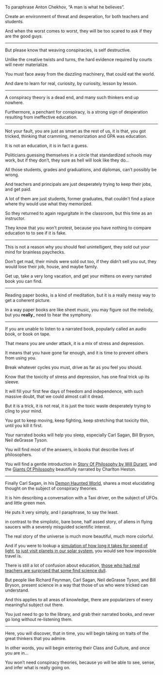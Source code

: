 To paraphrase Anton Chekhov,
“A man is what he believes”.

Create an environment of threat and desperation,
for both teachers and students.

And when the worst comes to worst,
they will be too scared to ask if they are the good guys.

---

But please know that weaving conspiracies,
is self destructive.

Unlike the creative twists and turns,
the hard evidence required by courts will never materialize.

You must face away from the dazzling machinery,
that could eat the world.

And dare to learn for real,
curiosity, by curiosity, lesson by lesson.

---

A conspiracy theory is a dead end,
and many such thinkers end up nowhere.

Furthermore, a penchant for conspiracy,
is a strong sign of desperation resulting from ineffective education.

---

Not your fault, you are just as smart as the rest of us, it is that,
you got tricked, thinking that cramming, memorization and GPA was education.

It is not an education,
it is in fact a guess.

Politicians guessing themselves in a circle that standardized schools may work,
but if they don’t, they sure as hell will look like they do…

All those students, grades and graduations, and diplomas,
can’t possibly be wrong.

And teachers and principals are just desperately trying to keep their jobs,
and get paid.

A lot of them are just students, former graduates,
that couldn't find a place where thy would use what they memorized.

So they returned to again regurgitate in the classroom,
but this time as an instructor.

They know that you won’t protest,
because you have nothing to compare education to to see if it is fake.

---

This is not a reason why you should feel unintelligent,
they sold out your mind for brainless paychecks.

Don’t get mad, their minds were sold out too,
if they didn’t sell you out, they would lose their job, house, and maybe family.

Get up, take a very long vacation,
and get your mittens on every narrated book you can find.

---

Reading paper books, is a kind of meditation,
but it is a really messy way to get a coherent picture.

In a way paper books are like sheet music,
you may figure out the melody, but you __really___ need to hear the symphony.

---

If you are unable to listen to a narrated book,
popularly called an audio book, or book on tape.

That means you are under attack,
it is a mix of stress and depression.

It means that you have gone far enough,
and it is time to prevent others from using you.

Break whatever cycles you must,
drive as far as you feel you should.

Know that the toxicity of stress and depression,
has one final trick up its sleeve.

It will fill your first few days of freedom and independence,
with such massive doubt, that we could almost call it dread.

But it is a trick, it is not real,
it is just the toxic waste desperately trying to cling to your mind.

You got to keep moving, keep fighting, keep stretching that toxicity thin,
until you kill it first.

Your narrated books will help you sleep,
especially Carl Sagan, Bill Bryson, Neil deGrasse Tyson.

You will find most of the answers,
in books that describe lives of philosophers.

You will find a gentle introduction in [Story Of Philosophy by Will Durant][1],
and the [Giants Of Philosophy][2] beautifully narrated by Charlton Heston.

---

Finally Carl Sagan, in his [Demon Haunted World][3],
shares a most elucidating thought on the subject of conspiracy theories.

It is him describing a conversation with a Taxi driver,
on the subject of UFOs and little green men.

He puts it very simply,
and I paraphrase, to say the least.

in contrast to the simplistic, bare bone, half assed story,
of aliens in flying saucers with a severely misguided scientific interest.

The real story of the universe is much more beautiful,
much more colorful.

And if you were to lookup a [simulation of how long it takes for speed of light][4],
[to just visit planets in our solar system][5], you would see how impossible travel is.

There is still a lot of confusion about education,
[those who had real teachers are surprised that some find science dull][6].

But people like Richard Feynman, Carl Sagan, Neil deGrasse Tyson,
and Bill Bryson, present science in a way that those of us who were tricked can understand.

And this applies to all areas of knowledge,
there are popularizers of every meaningful subject out there.

You just need to go to the library,
and grab their narrated books, and never go long without re-listening them.

---

Here, you will discover, that in time,
you will begin taking on traits of the great thinkers that you admire.

In other words, you will begin entering their Class and Culture,
and once you are in…

You won’t need conspiracy theories,
because yo will be able to see, sense, and infer what is really going on.


[1]: https://www.youtube.com/results?search_query=The+Story+of+Philosophy+Will+Durant
[2]: https://duckduckgo.com/?q=Giants+Of+Philosophy
[3]: https://www.youtube.com/results?search_query=Demon+Haunted+World
[4]: https://www.youtube.com/watch?v=HV7q9VrDgBo
[5]: https://www.youtube.com/watch?v=_qKOpvDa82M
[6]: https://www.youtube.com/watch?v=P1ww1IXRfTA

